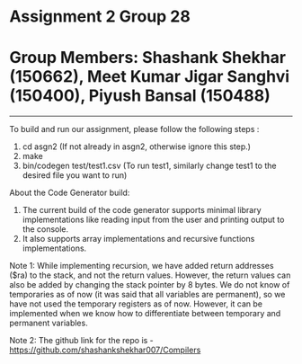 # Assignment 2 Group 28
# Group Members: Shashank Shekhar (150662), Meet Kumar Jigar Sanghvi (150400), Piyush Bansal (150488)
_____________________________________________________________

To build and run our assignment, please follow the following steps :
1. cd asgn2               (If not already in asgn2, otherwise ignore this step.)
2. make
3. bin/codegen test/test1.csv             (To run test1, similarly change test1 to the desired file you want to run)

About the Code Generator build:
1. The current build of the code generator supports minimal library implementations like reading input from the user and printing output to the console.
2. It also supports array implementations and recursive functions implementations.

Note 1:
While implementing recursion, we have added return addresses ($ra) to the stack, and not the return values. However, the return values can also be added by changing the stack pointer by 8 bytes.
We do not know of temporaries as of now (it was said that all variables are permanent), so we have not used the temporary registers as of now. However, it can be implemented when we know how to differentiate between temporary and permanent variables.

Note 2: The github link for the repo is - https://github.com/shashankshekhar007/Compilers

